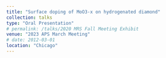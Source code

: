 ```yaml
---
title: "Surface doping of MoO3-x on hydrogenated diamond"
collection: talks
type: "Oral Presentation"
# permalink: /talks/2020 MRS Fall Meeting Exhibit
venue: "2023 APS March Meeting"
# date: 2012-03-01
location: "Chicago"
---
```

